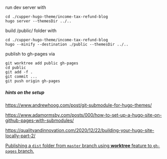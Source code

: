 run dev server with 

```
cd ./cupper-hugo-theme/income-tax-refund-blog
hugo server --themesDir ../..
```


build /public/ folder with

```
cd ./cupper-hugo-theme/income-tax-refund-blog
hugo --minify --destination ./public --themesDir ../..
```

publish to gh-pages via

```
git worktree add public gh-pages
cd public
git add -f .
git commit ...
git push origin gh-pages
```

##### hints on the setup

https://www.andrewhoog.com/post/git-submodule-for-hugo-themes/

https://www.adamormsby.com/posts/000/how-to-set-up-a-hugo-site-on-github-pages-with-submodules/

https://qualityandinnovation.com/2020/12/22/building-your-hugo-site-locally-part-2/

[Publishing a `dist` folder from `master` branch using **worktree** feature to `gh-pages` branch.](https://gist.github.com/lajlev/4b1d0207f87d0a8e9cf20fc78a6fd60a)